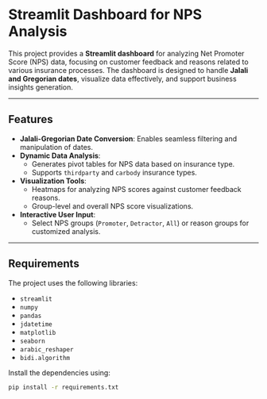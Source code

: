 # Streamlit Dashboard for NPS Analysis

This project provides a **Streamlit dashboard** for analyzing Net Promoter Score (NPS) data, focusing on customer feedback and reasons related to various insurance processes. The dashboard is designed to handle **Jalali and Gregorian dates**, visualize data effectively, and support business insights generation.

---

## Features

- **Jalali-Gregorian Date Conversion**: Enables seamless filtering and manipulation of dates.
- **Dynamic Data Analysis**:
  - Generates pivot tables for NPS data based on insurance type.
  - Supports `thirdparty` and `carbody` insurance types.
- **Visualization Tools**:
  - Heatmaps for analyzing NPS scores against customer feedback reasons.
  - Group-level and overall NPS score visualizations.
- **Interactive User Input**:
  - Select NPS groups (`Promoter`, `Detractor`, `All`) or reason groups for customized analysis.

---

## Requirements

The project uses the following libraries:

- `streamlit`
- `numpy`
- `pandas`
- `jdatetime`
- `matplotlib`
- `seaborn`
- `arabic_reshaper`
- `bidi.algorithm`

Install the dependencies using:

```bash
pip install -r requirements.txt
